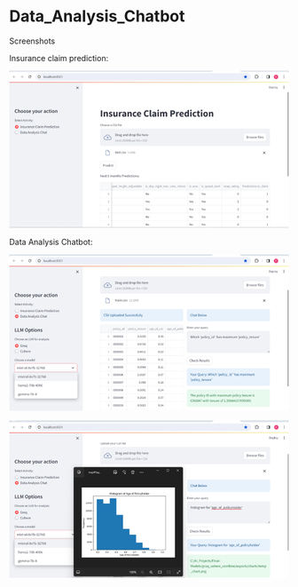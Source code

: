 # Data_Analysis_Chatbot

Screenshots

Insurance claim prediction:

![alt text](image-3.png)

Data Analysis Chatbot:

![alt text](image-4.png)

![alt text](image-5.png)

